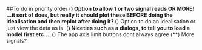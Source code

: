 ##To do in priority order
(**) Option to allow 1 or two signal reads OR MORE!
...it sort of does, but really it should plot these BEFORE doing the idealisation and then replot after doing it?
(**) Option to do an idealisation or just view the data as is.
(**) Niceties such as a dialogs, to tell you to load a model first etc.... 
(**) The app axis limit buttons dont always agree
(**) More signals?
